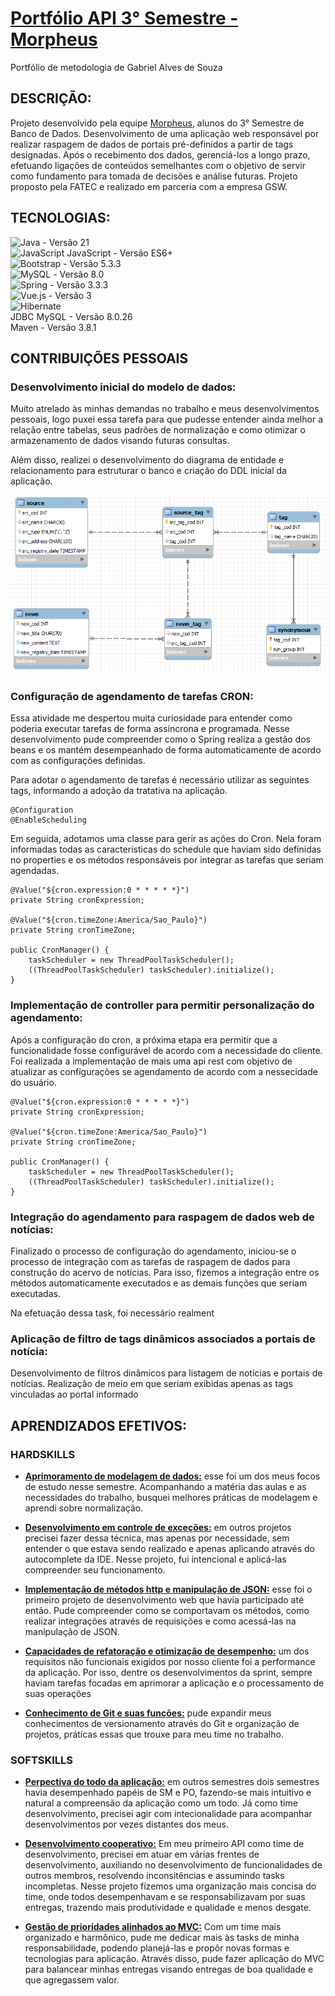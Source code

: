 # [Portfólio API 3° Semestre - Morpheus](https://github.com/Morpheus-Fatec/morpheus)
Portfólio de metodologia de Gabriel Alves de Souza

## DESCRIÇÃO: 
Projeto desenvolvido pela equipe [Morpheus](https://github.com/Byte-Boost), alunos do 3° Semestre de Banco de Dados. Desenvolvimento de uma aplicação web responsável por realizar raspagem de dados de portais pré-definidos a partir de tags designadas. Após o recebimento dos dados, gerenciá-los a longo prazo, efetuando ligações de conteúdos semelhantes com o objetivo de servir como fundamento para tomada de decisões e análise futuras. Projeto proposto pela FATEC e realizado em parceria com a empresa GSW.

## TECNOLOGIAS:
![Java](https://img.shields.io/badge/java-%23ED8B00.svg?style=for-the-badge&logo=openjdk&logoColor=white) - Versão 21  
![JavaScript](https://img.shields.io/badge/javascript-%23323330.svg?style=for-the-badge&logo=javascript&logoColor=%23F7DF1E) JavaScript - Versão ES6+  
![Bootstrap](https://img.shields.io/badge/bootstrap-%238511FA.svg?style=for-the-badge&logo=bootstrap&logoColor=white) - Versão 5.3.3  
![MySQL](https://img.shields.io/badge/mysql-4479A1.svg?style=for-the-badge&logo=mysql&logoColor=white) - Versão 8.0  
![Spring](https://img.shields.io/badge/spring-%236DB33F.svg?style=for-the-badge&logo=spring&logoColor=white) - Versão 3.3.3  
![Vue.js](https://img.shields.io/badge/vuejs-%2335495e.svg?style=for-the-badge&logo=vuedotjs&logoColor=%234FC08D) - Versão 3  
![Hibernate](https://img.shields.io/badge/Hibernate-59666C?style=for-the-badge&logo=Hibernate&logoColor=white)  
JDBC MySQL - Versão 8.0.26  
Maven - Versão 3.8.1  

## CONTRIBUIÇÕES PESSOAIS
### Desenvolvimento inicial do modelo de dados: 
Muito atrelado às minhas demandas no trabalho e meus desenvolvimentos pessoais, logo puxei essa tarefa para que pudesse entender ainda melhor a relação entre tabelas, seus padrões de normalização e como otimizar o armazenamento de dados visando futuras consultas. 

Além disso, realizei o desenvolvimento do diagrama de entidade e relacionamento para estruturar o banco e criação do DDL inicial da aplicação.

![DER](images/der.png)

### Configuração de agendamento de tarefas CRON:
Essa atividade me despertou muita curiosidade para entender como poderia executar tarefas de forma assíncrona e programada. Nesse desenvolvimento pude compreender como o Spring realiza a gestão dos beans e os mantém desempeanhado de forma automaticamente de acordo com as configurações definidas.

Para adotar o agendamento de tarefas é necessário utilizar as seguintes tags, informando a adoção da tratativa na aplicação.
```
@Configuration
@EnableScheduling
```
Em seguida, adotamos uma classe para gerir as ações do Cron. Nela foram informadas todas as características do schedule que haviam sido definidas no properties e os métodos responsáveis por integrar as tarefas que seriam agendadas.
```
@Value("${cron.expression:0 * * * * *}") 
private String cronExpression;

@Value("${cron.timeZone:America/Sao_Paulo}") 
private String cronTimeZone;

public CronManager() {
    taskScheduler = new ThreadPoolTaskScheduler();
    ((ThreadPoolTaskScheduler) taskScheduler).initialize();
}
```

### Implementação de controller para permitir personalização do agendamento:
Após a configuração do cron, a próxima etapa era permitir que a funcionalidade fosse configurável de acordo com a necessidade do cliente. Foi realizada a implementação de mais uma api rest com objetivo de atualizar as configurações se agendamento de acordo com a nessecidade do usuário.
```
@Value("${cron.expression:0 * * * * *}") 
private String cronExpression;

@Value("${cron.timeZone:America/Sao_Paulo}") 
private String cronTimeZone;

public CronManager() {
    taskScheduler = new ThreadPoolTaskScheduler();
    ((ThreadPoolTaskScheduler) taskScheduler).initialize();
}
```
### Integração do agendamento para raspagem de dados web de notícias:
Finalizado o processo de configuração do agendamento, iniciou-se o processo de integração com as tarefas de raspagem de dados para construção do acervo de notícias. Para isso, fizemos a integração entre os métodos automaticamente executados e as demais funções que seriam executadas.

Na efetuação dessa task, foi necessário realment

### Aplicação de filtro de tags dinâmicos associados a portais de notícia:
Desenvolvimento de filtros dinâmicos para listagem de notícias e portais de notícias. Realização de meio em que seriam exibidas apenas as tags vinculadas ao portal informado

## APRENDIZADOS EFETIVOS:
### HARDSKILLS
- <ins>**Aprimoramento de modelagem de dados:**</ins> esse foi um dos meus focos de estudo nesse semestre. Acompanhando a matéria das aulas e as necessidades do trabalho, busquei melhores práticas de modelagem e aprendi sobre normalização.
  
- <ins>**Desenvolvimento em controle de exceções:**</ins> em outros projetos precisei fazer dessa técnica, mas apenas por necessidade, sem entender o que estava sendo realizado e apenas aplicando através do autocomplete da IDE. Nesse projeto, fui intencional e aplicá-las compreender seu funcionamento.
  
- <ins>**Implementação de métodos http e manipulação de JSON:**</ins> esse foi o primeiro projeto de desenvolvimento web que havia participado até então. Pude compreender como se comportavam os métodos, como realizar integrações através de requisições e como acessá-las na manipulação de JSON.

- <ins>**Capacidades de refatoração e otimização de desempenho:**</ins> um dos requisitos não funcionais exigidos por nosso cliente foi a performance da aplicação. Por isso, dentre os desenvolvimentos da sprint, sempre haviam tarefas focadas em aprimorar a aplicação e o processamento de suas operações

- <ins>**Conhecimento de Git e suas funções:**</ins> pude expandir meus conhecimentos de versionamento através do Git e organização de projetos, práticas essas que trouxe para meu time no trabalho. 

### SOFTSKILLS
- <ins>**Perpectiva do todo da aplicação:**</ins> em outros semestres dois semestres havia desempenhado papéis de SM e PO, fazendo-se mais intuitivo e natural a compreensão da aplicação como um todo. Já como time desenvolvimento, precisei agir com intecionalidade para acompanhar desenvolvimentos por vezes distantes dos meus.
  
- <ins>**Desenvolvimento cooperativo:**</ins> Em meu primeiro API como time de desenvolvimento, precisei em atuar em várias frentes de desenvolvimento, auxiliando no desenvolvimento de funcionalidades de outros membros, resolvendo inconsitências e assumindo tasks incompletas. Nesse projeto fizemos uma organização mais concisa do time, onde todos desempenhavam e se responsabilizavam por suas entregas, trazendo mais produtividade e qualidade e menos desgate.
  
- <ins>**Gestão de prioridades alinhados ao MVC:**</ins> Com um time mais organizado e harmônico, pude me dedicar mais às tasks de minha responsabilidade, podendo planejá-las e propôr novas formas e tecnologias para aplicação. Através disso, pude fazer aplicação do MVC para balancear minhas entregas visando entregas de boa qualidade e que agregassem valor.
